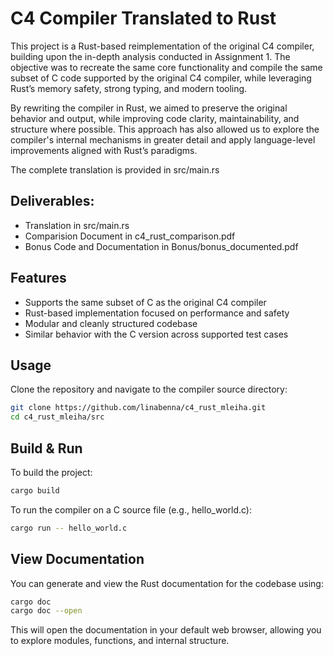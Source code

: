 # C4 Compiler Translated to Rust

This project is a Rust-based reimplementation of the original C4 compiler, building upon the in-depth analysis conducted in Assignment 1. The objective was to recreate the same core functionality and compile the same subset of C code supported by the original C4 compiler, while leveraging Rust’s memory safety, strong typing, and modern tooling.

By rewriting the compiler in Rust, we aimed to preserve the original behavior and output, while improving code clarity, maintainability, and structure where possible. This approach has also allowed us to explore the compiler's internal mechanisms in greater detail and apply language-level improvements aligned with Rust’s paradigms.



The complete translation is provided in src/main.rs

## Deliverables:
- Translation in src/main.rs
- Comparision Document in c4_rust_comparison.pdf
- Bonus Code and Documentation in Bonus/bonus_documented.pdf

## Features
- Supports the same subset of C as the original C4 compiler  
- Rust-based implementation focused on performance and safety  
- Modular and cleanly structured codebase  
- Similar behavior with the C version across supported test cases  

## Usage
Clone the repository and navigate to the compiler source directory:

```bash
git clone https://github.com/linabenna/c4_rust_mleiha.git
cd c4_rust_mleiha/src
```
## Build & Run
To build the project:
```bash
cargo build
```
To run the compiler on a C source file (e.g., hello_world.c):
```bash
cargo run -- hello_world.c
```

## View Documentation
You can generate and view the Rust documentation for the codebase using:
```bash
cargo doc
cargo doc --open
```
This will open the documentation in your default web browser, allowing you to explore modules, functions, and internal structure.
